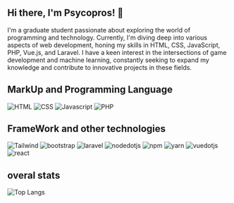 ## Hi there, I'm Psycopros! 👋

I'm a graduate student passionate about exploring the world of programming and technology. Currently, I'm diving deep into various aspects of web development, honing my skills in HTML, CSS, JavaScript, PHP, Vue.js, and Laravel. I have a keen interest in the intersections of game development and machine learning, constantly seeking to expand my knowledge and contribute to innovative projects in these fields.

## MarkUp and Programming Language
![HTML](https://img.shields.io/badge/-HTML-E34F26?style=flat&logo=html5&logoColor=white) ![CSS](https://img.shields.io/badge/-CSS-1572B6?style=flat&logo=css3&logoColor=white) ![Javascript](https://img.shields.io/badge/-javascript-F7DF1E?style=flat&logo=javascript&logoColor=black) ![PHP](https://img.shields.io/badge/-php-777BB4?style=flat&logo=php&logoColor=white)

## FrameWork and other technologies
![Tailwind](https://img.shields.io/badge/-tailwind-06B6D4?style=flat&logo=tailwindcss&logoColor=white) ![bootstrap](https://img.shields.io/badge/-bootstrap-7952B3?style=flat&logo=bootstrap&logoColor=white) ![laravel](https://img.shields.io/badge/-laravel-FF2D20?style=flat&logo=laravel&logoColor=white) ![nodedotjs](https://img.shields.io/badge/-node.js-5FA04E?style=flat&logo=nodedotjs&logoColor=white) ![npm](https://img.shields.io/badge/-npm-CB3837?style=flat&logo=npm&logoColor=white) ![yarn](https://img.shields.io/badge/-yarn-2C8EBB?style=flat&logo=yarn&logoColor=white) ![vuedotjs](https://img.shields.io/badge/-vue.js-4FC08D?style=flat&logo=vue.js&logoColor=white) ![react](https://img.shields.io/badge/-react-61DAFB?style=flat&logo=react&logoColor=white)

## overal stats
![Top Langs](https://github-readme-stats.vercel.app/api/top-langs/?username=psycopros&layout=compact)



